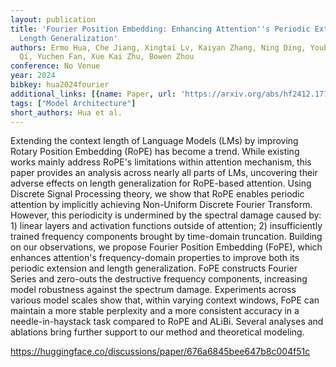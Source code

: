 ```yaml
---
layout: publication
title: 'Fourier Position Embedding: Enhancing Attention''s Periodic Extension For
  Length Generalization'
authors: Ermo Hua, Che Jiang, Xingtai Lv, Kaiyan Zhang, Ning Ding, Youbang Sun, Biqing
  Qi, Yuchen Fan, Xue Kai Zhu, Bowen Zhou
conference: No Venue
year: 2024
bibkey: hua2024fourier
additional_links: [{name: Paper, url: 'https://arxiv.org/abs/hf2412.17739'}]
tags: ["Model Architecture"]
short_authors: Hua et al.
---
```

Extending the context length of Language Models (LMs) by improving Rotary Position Embedding (RoPE) has become a trend. While existing works mainly address RoPE's limitations within attention mechanism, this paper provides an analysis across nearly all parts of LMs, uncovering their adverse effects on length generalization for RoPE-based attention. Using Discrete Signal Processing theory, we show that RoPE enables periodic attention by implicitly achieving Non-Uniform Discrete Fourier Transform. However, this periodicity is undermined by the spectral damage caused by: 1) linear layers and activation functions outside of attention; 2) insufficiently trained frequency components brought by time-domain truncation. Building on our observations, we propose Fourier Position Embedding (FoPE), which enhances attention's frequency-domain properties to improve both its periodic extension and length generalization. FoPE constructs Fourier Series and zero-outs the destructive frequency components, increasing model robustness against the spectrum damage. Experiments across various model scales show that, within varying context windows, FoPE can maintain a more stable perplexity and a more consistent accuracy in a needle-in-haystack task compared to RoPE and ALiBi. Several analyses and ablations bring further support to our method and theoretical modeling.

https://huggingface.co/discussions/paper/676a6845bee647b8c004f51c